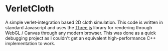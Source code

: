 VerletCloth
===========

A simple verlet-integration based 2D cloth simulation. This code is written in standard
Javascript and uses the [Three.js](http://mrdoob.github.com/three.js/) library for
rendering through WebGL / Canvas through any modern browser. This was done as a quick
debugging project as I couldn't get an equivalent high-performance C++ implementation
to work.
